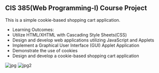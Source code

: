 ## CIS 385(Web Programming-I) Course Project

This is a simple cookie-based shopping cart application.

- Learning Outcomes:
 - Utilize HTML/XHTML with Cascading Style Sheets(CSS)
 - Design and develop web applications utilizing JavaScript and Applets
 - Implement a Graphical User Interface (GUI) Applet Application
 - Demonstrate the use of cookies
 - Design and develop a cookie-based shopping cart application

<img src='https://github.com/sagunpandey123/Ecommerce-Website/blob/master/1.jpg' title='jpg' alt='jpg' />


<img src='https://github.com/sagunpandey123/Ecommerce-Website/blob/master/2.jpg' title='jpg2' alt='jpg2' />
